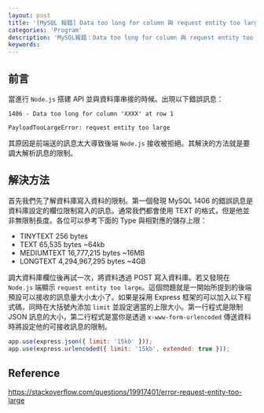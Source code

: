 ```yaml
---
layout: post
title: '[MySQL 報錯] Data too long for column 與 request entity too large'
categories: 'Program'
description: 'MySQL報錯：Data too long for column 與 request entity too large'
keywords:
---
```


## 前言
當進行 `Node.js` 搭建 API 並與資料庫串接的時候。出現以下錯誤訊息：

```
1406 - Data too long for column 'XXXX' at row 1
```

```
PayloadTooLargeError: request entity too large
```

其原因是前端送的訊息太大導致後端 `Node.js` 接收被拒絕。其解決的方法就是要調大解析訊息的限制。

## 解決方法
首先我們先了解資料庫寫入資料的限制。第一個發現 MySQL 1406 的錯誤訊息是資料庫設定的欄位限制寫入的訊息。通常我們都會使用 TEXT 的格式，但是他並非無限制長度。各位可以參考下面的 Type 與相對應的儲存上限：

- TINYTEXT	    256 bytes	 
- TEXT	        65,535 bytes	    ~64kb
- MEDIUMTEXT	    16,777,215 bytes	    ~16MB
- LONGTEXT	    4,294,967,295 bytes	    ~4GB

調大資料庫欄位後再試一次，將資料透過 POST 寫入資料庫。若又發現在 `Node.js` 端顯示 `request entity too large`。這個問題就是一開始所提到的後端預設可以接收的訊息量大小太小了。如果是採用 Express 框架的可以加入以下程式碼，同時在大括號內添加 `limit` 並設定適當的上限大小。第一行程式是限制 JSON 訊息的大小，第二行程式是當你是透過 `x-www-form-urlencoded` 傳送資料時將設定他的可接收訊息的限制。

```js
app.use(express.json({ limit: '15kb' }));
app.use(express.urlencoded({ limit: '15kb', extended: true }));
```
## Reference
https://stackoverflow.com/questions/19917401/error-request-entity-too-large